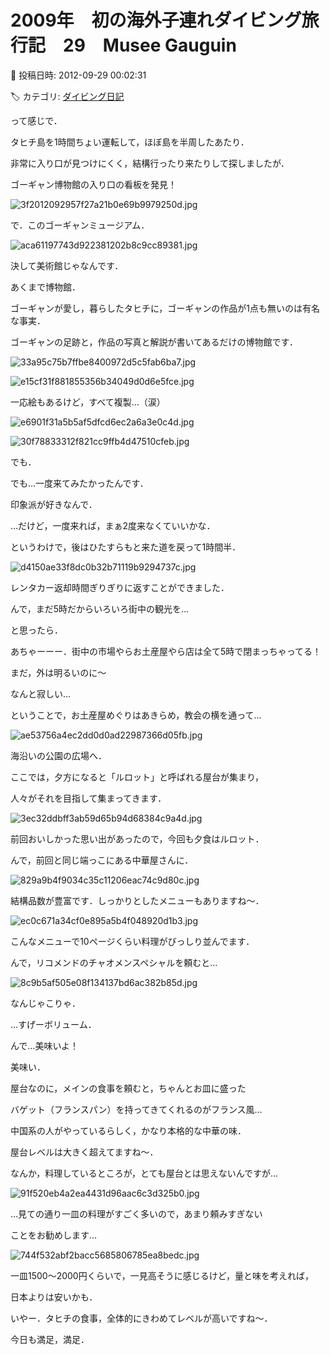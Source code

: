 # 2009年　初の海外子連れダイビング旅行記　29　Musee Gauguin

📅 投稿日時: 2012-09-29 00:02:31

🏷️ カテゴリ: [ダイビング日記](ce3a7a8d424d112fce83ee85c81a0e344.md)

って感じで．


タヒチ島を1時間ちょい運転して，ほぼ島を半周したあたり．





非常に入り口が見つけにくく，結構行ったり来たりして探しましたが．


ゴーギャン博物館の入り口の看板を発見！




![3f2012092957f27a21b0e69b9979250d.jpg](images/3f2012092957f27a21b0e69b9979250d.jpg)




で．このゴーギャンミュージアム．




![aca61197743d922381202b8c9cc89381.jpg](images/aca61197743d922381202b8c9cc89381.jpg)




決して美術館じゃなんです．


あくまで博物館．


ゴーギャンが愛し，暮らしたタヒチに，ゴーギャンの作品が1点も無いのは有名な事実．





ゴーギャンの足跡と，作品の写真と解説が書いてあるだけの博物館です．




![33a95c75b7ffbe8400972d5c5fab6ba7.jpg](images/33a95c75b7ffbe8400972d5c5fab6ba7.jpg)









![e15cf31f881855356b34049d0d6e5fce.jpg](images/e15cf31f881855356b34049d0d6e5fce.jpg)




一応絵もあるけど，すべて複製…（涙）







![e6901f31a5b5af5dfcd6ec2a6a3e0c4d.jpg](images/e6901f31a5b5af5dfcd6ec2a6a3e0c4d.jpg)









![30f78833312f821cc9ffb4d47510cfeb.jpg](images/30f78833312f821cc9ffb4d47510cfeb.jpg)




でも．


でも…一度来てみたかったんです．


印象派が好きなんで．





…だけど，一度来れば，まぁ2度来なくていいかな．





というわけで，後はひたすらもと来た道を戻って1時間半．




![d4150ae33f8dc0b32b71119b9294737c.jpg](images/d4150ae33f8dc0b32b71119b9294737c.jpg)




レンタカー返却時間ぎりぎりに返すことができました．





んで，まだ5時だからいろいろ街中の観光を…


と思ったら．


あちゃーーー．街中の市場やらお土産屋やら店は全て5時で閉まっちゃってる！


まだ，外は明るいのに～


なんと寂しい…





ということで，お土産屋めぐりはあきらめ，教会の横を通って…




![ae53756a4ec2dd0d0ad22987366d05fb.jpg](images/ae53756a4ec2dd0d0ad22987366d05fb.jpg)




海沿いの公園の広場へ．





ここでは，夕方になると「ルロット」と呼ばれる屋台が集まり，


人々がそれを目指して集まってきます．




![3ec32ddbff3ab59d65b94d68384c9a4d.jpg](images/3ec32ddbff3ab59d65b94d68384c9a4d.jpg)




前回おいしかった思い出があったので，今回も夕食はルロット．





んで，前回と同じ端っこにある中華屋さんに．




![829a9b4f9034c35c11206eac74c9d80c.jpg](images/829a9b4f9034c35c11206eac74c9d80c.jpg)




結構品数が豊富です．しっかりとしたメニューもありますね～．




![ec0c671a34cf0e895a5b4f048920d1b3.jpg](images/ec0c671a34cf0e895a5b4f048920d1b3.jpg)




こんなメニューで10ページくらい料理がびっしり並んでます．





んで，リコメンドのチャオメンスペシャルを頼むと…




![8c9b5af505e08f134137bd6ac382b85d.jpg](images/8c9b5af505e08f134137bd6ac382b85d.jpg)




なんじゃこりゃ．


…すげーボリューム．


んで…美味いよ！


美味い．


屋台なのに，メインの食事を頼むと，ちゃんとお皿に盛った


バゲット（フランスパン）を持ってきてくれるのがフランス風…





中国系の人がやっているらしく，かなり本格的な中華の味．


屋台レベルは大きく超えてますね～．


なんか，料理しているところが，とても屋台とは思えないんですが…




![91f520eb4a2ea4431d96aac6c3d325b0.jpg](images/91f520eb4a2ea4431d96aac6c3d325b0.jpg)







…見ての通り一皿の料理がすごく多いので，あまり頼みすぎない


ことをお勧めします…




![744f532abf2bacc5685806785ea8bedc.jpg](images/744f532abf2bacc5685806785ea8bedc.jpg)




一皿1500～2000円くらいで，一見高そうに感じるけど，量と味を考えれば，


日本よりは安いかも．


いやー．タヒチの食事，全体的にきわめてレベルが高いですね～．


今日も満足，満足．
